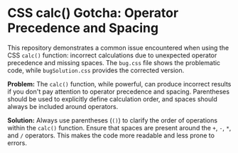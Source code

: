 # CSS calc() Gotcha: Operator Precedence and Spacing

This repository demonstrates a common issue encountered when using the CSS `calc()` function: incorrect calculations due to unexpected operator precedence and missing spaces.  The `bug.css` file shows the problematic code, while `bugSolution.css` provides the corrected version.

**Problem:**
The `calc()` function, while powerful, can produce incorrect results if you don't pay attention to operator precedence and spacing.  Parentheses should be used to explicitly define calculation order, and spaces should always be included around operators.

**Solution:**
Always use parentheses (`()`) to clarify the order of operations within the `calc()` function.  Ensure that spaces are present around the `+`, `-`, `*`, and `/` operators. This makes the code more readable and less prone to errors.